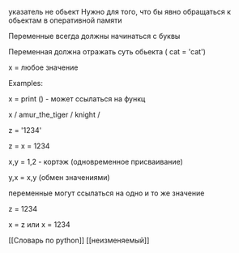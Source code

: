 указатель не обьект
Нужно для того, что бы явно обращаться к обьектам в оперативной памяти 

Переменные всегда должны начинаться с буквы 

Переменная  должна отражать суть обьекта ( cat = 'cat')



x = любое значение 



Examples:

x = print () - может ссылаться на функц

x / amur_the_tiger /  knight /  

z = '1234'

z = x = 1234

x,y = 1,2 - кортэж (одновременное присваивание)

y,x = x,y (обмен значениями) 

переменные могут ссылаться на одно и то же значение 

z = 1234

x = z или x = 1234



[[Словарь по python]] [[неизменяемый]]